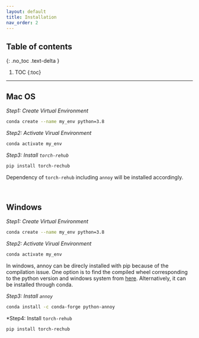 ```yaml
---
layout: default
title: Installation
nav_order: 2
---
```


## Table of contents
{: .no_toc .text-delta }

1. TOC
{:toc}

---

## Mac OS 

*Step1: Create Virtual Environment*

```bash
conda create --name my_env python=3.8
```

*Step2: Activate Virual Environment*

```bash
conda activate my_env
```

*Step3: Install `torch-rehub`*

```bash
pip install torch-rechub
```

Dependency of `torch-rehub` including `annoy` will be installed accordingly.


<br>

## Windows

*Step1: Create Virtual Environment*

```bash
conda create --name my_env python=3.8
```

*Step2: Activate Virual Environment*

```bash
conda activate my_env
```

In windows, annoy can be direcly installed with pip because of the compilation issue. One option is to find the compiled wheel corresponding to the python version and windows system from [here](https://www.lfd.uci.edu/~gohlke/pythonlibs/).  Alternatively, it can be installed through conda.

*Step3: Install `annoy`*

```bash
conda install -c conda-forge python-annoy
```

*Step4: Install `torch-rehub`

```bash
pip install torch-rechub
```

